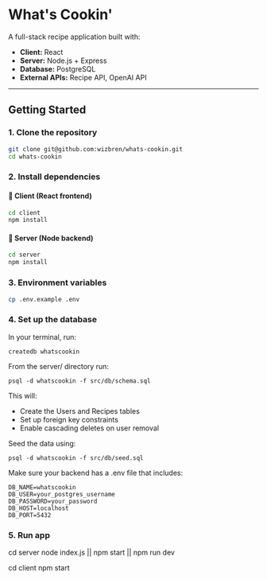 # What's Cookin'

A full-stack recipe application built with:

- **Client:**        React  
- **Server:**        Node.js + Express  
- **Database:**      PostgreSQL  
- **External APIs:** Recipe API, OpenAI API  

---

## Getting Started

### 1. Clone the repository

```bash
git clone git@github.com:wizbren/whats-cookin.git
cd whats-cookin
```

### 2. Install dependencies

#### 🔹 Client (React frontend)

```bash
cd client
npm install
```

#### 🔹 Server (Node backend)

```bash
cd server
npm install
```

### 3. Environment variables

```bash
cp .env.example .env
```

### 4. Set up the database

In your terminal, run:
```
createdb whatscookin
```

From the server/ directory run:
```
psql -d whatscookin -f src/db/schema.sql
```

This will:
- Create the Users and Recipes tables
- Set up foreign key constraints
- Enable cascading deletes on user removal

Seed the data using:
```
psql -d whatscookin -f src/db/seed.sql
```

Make sure your backend has a .env file that includes:
```
DB_NAME=whatscookin
DB_USER=your_postgres_username
DB_PASSWORD=your_password
DB_HOST=localhost
DB_PORT=5432
```

### 5. Run app

cd server
node index.js || npm start || npm run dev

cd client
npm start